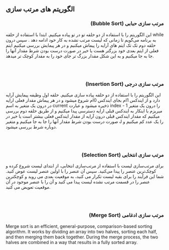<h2>الگوریتم های مرتب سازی</h2>

<h3 align="right">(Bubble Sort) مرتب سازی حبابی</h3>
<p>
این الگوریتم را با استفاده از دو حلقه تو در تو پیاده میکنیم. ابتدا با استفاده از حلقه 
while
 به برنامه می‌گویم تا زمانی که لیست مرتب نشده به کار خود ادامه دهد . سپس درون حلقه دوم تک تک ایتم های آرایه را پیماش میکنیم و در هر پیمایش بررسی میکنیم ایتم فعلی از ایتم بعدی خود بزرگتر هست یا خیر در صورت درست بودن شرط مقدار آنها را جا به جا میکنیم و به این شکل مقدار بزرگ تر جای خود را به مقدار کوچک تر میدهد.  
</p>

<br/>
<br/>

<h3 align="right">(Insertion Sort) مرتب سازی درجی</h3>
<p>
این الگوریتم را با استفاده از دو حلقه پیاده سازی میکنیم. حلقه اول وظیفه پیمایش آرایه دارد و از ایندکس 1ام بجای ایندکس 0ام شروع میشود و در هر پیماش 
مقدار فعلی ارایه در درون یک متغیر به اسم 
current
ذخیره میشود و عبارت 
index - 1 
را درون یک متغیر میریزم با اینکار به ایندکس قبلی ارایه دسترسی پیدا میکنیم و از طریق حلقه دوم بررسی میکنیم که مقدار ایندکس قبلی درون آرایه از مقدار ایندکس فعلی بیشتر است یا خیر در صورت درست بودن شرط مقدار آنها را جا به جا میکنیم و متغیر J را یک عدد کم میکنیم
و دوباره شرط بررسی میشود. 
</p>

<br/>
<br/>

<h3 align="right">(Selection Sort) مرتب سازی انتخابی</h3>
<p>
برای مرتب‌سازی لیست با استفاده از مرتب‌سازی انتخابی، از ابتدای لیست شروع کرده و کوچک‌ترین عنصر را پیدا می‌کنید. سپس آن عنصر را با اولین عنصر لیست عوض کنید. شما این فرآیند را برای بقیه لیست تکرار می کنید، به موقعیت بعدی می روید و کوچکترین عنصر را در قسمت مرتب نشده لیست پیدا می کنید و آن را با عنصر موجود در آن موقعیت تعویض می کنید.
</p>


<br/>
<br/>

<h3 align="right">(Merge Sort) مرتب سازی ادغامی </h3>
<p>
Merge sort is an efficient, general-purpose, comparison-based sorting algorithm. It works by dividing an array into two halves, sorting each half, and then merging them back together. During the merge process, the two halves are combined in a way that results in a fully sorted array.
</p>
